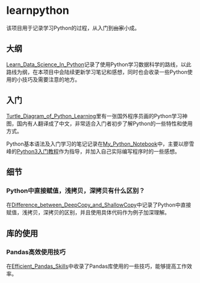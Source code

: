 # learnpython

该项目用于记录学习Python的过程，从入门到~~出家~~小成。

## 大纲

[Learn_Data_Science_In_Python](https://github.com/familyld/learnpython/blob/master/Learn_Data_Science_In_Python.md)记录了使用Python学习数据科学的路线，以此路线为纲，在本项目中会陆续更新学习笔记和感想，同时也会收录一些Python使用的小技巧及需要注意的地方。

## 入门

[Turtle_Diagram_of_Python_Learning](https://github.com/familyld/learnpython/blob/master/Turtle_Diagram_of_Python_Learning.md)里有一张国外程序员画的Python学习神图，国内有人翻译成了中文，非常适合入门者初步了解Python的一些特性和使用方式。

Python基本语法及入门学习的笔记记录在[My_Python_Notebook](https://github.com/familyld/learnpython/blob/master/My_Python_Notebook.md)中，主要以廖雪峰的[Python3入门教程](http://www.liaoxuefeng.com/wiki/0014316089557264a6b348958f449949df42a6d3a2e542c000)作为指导，并加入自己实际编写程序时的一些感想。

## 细节

### Python中直接赋值，浅拷贝，深拷贝有什么区别？

在[Difference_between_DeepCopy_and_ShallowCopy](https://github.com/familyld/learnpython/blob/master/Difference_between_DeepCopy_and_ShallowCopy.md)中记录了Python中直接赋值，浅拷贝，深拷贝的区别，并且使用具体代码作为例子加深理解。

## 库的使用

### Pandas高效使用技巧

在[Efficient_Pandas_Skills](https://github.com/familyld/learnpython/blob/master/Efficient_Pandas_Skills.md)中收录了Pandas库使用的一些技巧，能够提高工作效率。
